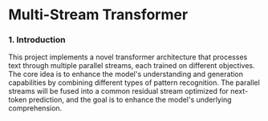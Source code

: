 # Multi-Stream Transformer

### 1. Introduction
This project implements a novel transformer architecture that processes text through multiple parallel streams, each trained on different objectives. The core idea is to enhance the model's understanding and generation capabilities by combining different types of pattern recognition. The parallel streams will be fused into a common residual stream optimized for next-token prediction, and the goal is to enhance the model's underlying comprehension.
